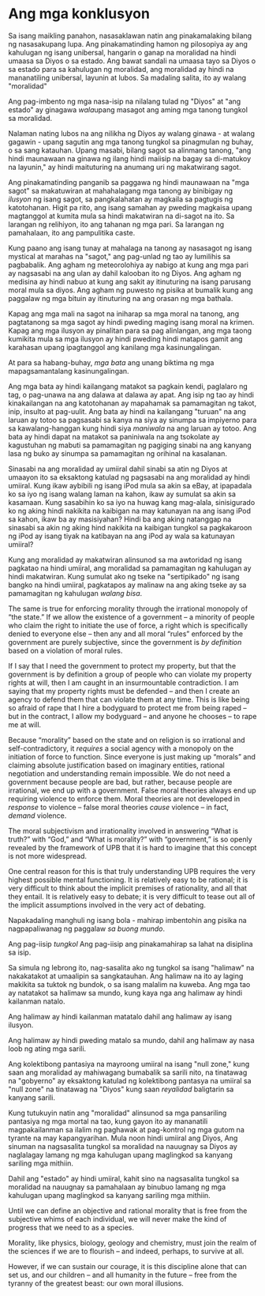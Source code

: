# Ang mga konklusyon

Sa isang maikling panahon, nasasaklawan natin ang pinakamalaking bilang ng nasasakupang lupa. Ang pinakamatinding hamon ng pilosopiya ay ang kahulugan ng isang unibersal, hangarin o ganap na moralidad na hindi umaasa sa Diyos o sa estado. Ang bawat sandali na umaasa tayo sa Diyos o sa estado para sa kahulugan ng moralidad, ang moralidad ay hindi na mananatiling unibersal, layunin at lubos. Sa madaling salita, ito ay walang "moralidad"

Ang pag-imbento ng mga nasa-isip na nilalang tulad ng "Diyos" at "ang estado" ay ginagawa *wala*upang masagot ang aming mga tanong tungkol sa moralidad.

Nalaman nating lubos na ang nilikha ng Diyos ay walang ginawa - at walang gagawin - upang sagutin ang mga tanong tungkol sa pinagmulan ng buhay, o sa sang katauhan. Upang masabi, bilang sagot sa alinmang tanong, "ang hindi maunawaan na ginawa ng ilang hindi maiisip na bagay sa di-matukoy na layunin," ay hindi maituturing na anumang uri ng makatwirang sagot.

Ang pinakamatinding panganib sa paggawa ng hindi maunawaan na "mga sagot" sa makatuwiran at mahahalagang mga tanong ay binibigay ng *ilusyon* ng isang sagot, sa pangkalahatan ay magkaila sa pagtugis ng katotohanan. Higit pa rito, ang isang samahan ay pweding magkaisa upang magtanggol at kumita mula sa hindi makatwiran na di-sagot na ito. Sa larangan ng relihiyon, ito ang tahanan ng mga pari. Sa larangan ng pamahalaan, ito ang pampulitika caste.

Kung paano ang isang tunay at mahalaga na tanong ay nasasagot ng isang mystical at marahas na "sagot," ang pag-unlad ng tao ay lumilihis sa pagbabalik. Ang agham ng meteorolohiya ay nabigo at kung ang mga pari ay nagsasabi na ang ulan ay dahil kalooban ito ng Diyos. Ang agham ng medisina ay hindi nabuo at kung ang sakit ay itinuturing na isang parusang moral mula sa diyos. Ang agham ng puwesto ng pisika at bumalik kung ang paggalaw ng mga bituin ay itinuturing na ang orasan ng mga bathala.

Kapag ang mga mali na sagot na iniharap sa mga moral na tanong, ang pagtatanong sa mga sagot ay hindi pweding maging isang moral na krimen. Kapag ang mga ilusyon ay pinalitan para sa pag alinlangan, ang mga taong kumikita mula sa mga ilusyon ay hindi pweding hindi matapos gamit ang karahasan upang ipagtanggol ang kanilang mga kasinungalingan.

At para sa habang-buhay, *mga bata* ang unang biktima ng mga mapagsamantalang kasinungalingan.

Ang mga bata ay hindi kailangang matakot sa pagkain kendi, paglalaro ng tag, o pag-unawa na ang dalawa at dalawa ay apat. Ang isip ng tao ay hindi kinakailangan na ang katotohanan ay mapahamak sa pamamagitan ng takot, inip, insulto at pag-uulit. Ang bata ay hindi na kailangang "turuan" na ang laruan ay totoo sa pagsasabi sa kanya na siya ay sinumpa sa impiyerno para sa kawalang-hanggan kung hindi siya *maniwala* na ang laruan ay totoo. Ang bata ay hindi dapat na matakot sa paniniwala na ang tsokolate ay kagustuhan ng mabuti sa pamamagitan ng pagiging sinabi na ang kanyang lasa ng buko ay sinumpa sa pamamagitan ng orihinal na kasalanan.

Sinasabi na ang moralidad ay umiiral dahil sinabi sa atin ng Diyos at umaayon ito sa eksaktong katulad ng pagsasabi na ang moralidad ay hindi umiiral. Kung ikaw aybibili ng isang iPod mula sa akin sa eBay, at ipapadala ko sa iyo ng isang walang laman na kahon, ikaw ay sumulat sa akin sa kasamaan. Kung sasabihin ko sa iyo na huwag kang mag-alala, sinisigurado ko ng aking hindi nakikita na kaibigan na may katunayan na ang isang iPod sa kahon, ikaw ba ay masisiyahan? Hindi ba ang aking natanggap na sinasabi sa akin ng aking hind nakikita na kaibigan tungkol sa pagkakaroon ng iPod ay isang tiyak na katibayan na ang iPod ay wala sa katunayan umiiral?

Kung ang moralidad ay makatwiran alinsunod sa ma awtoridad ng isang pagkatao na hindi umiiral, ang moralidad sa pamamagitan ng kahulugan ay hindi makatwiran. Kung sumulat ako ng tseke na "sertipikado" ng isang bangko na hindi umiiral, pagkatapos ay malinaw na ang aking tseke ay sa pamamagitan ng kahulugan *walang bisa*.

The same is true for enforcing morality through the irrational monopoly of “the state.” If we allow the existence of a government – a minority of people who claim the right to initiate the use of force, a right which is specifically denied to everyone else – then any and all moral “rules” enforced by the government are purely subjective, since the government is *by definition* based on a violation of moral rules.

If I say that I need the government to protect my property, but that the government is by definition a group of people who can violate my property rights at will, then I am caught in an insurmountable contradiction. I am saying that my property rights must be defended – and then I create an agency to defend them that can violate them at any time. This is like being so afraid of rape that I hire a bodyguard to protect me from being raped – but in the contract, I allow my bodyguard – and anyone he chooses – to rape me at will.

Because “morality” based on the state and on religion is so irrational and self-contradictory, it *requires* a social agency with a monopoly on the initiation of force to function. Since everyone is just making up “morals” and claiming absolute justification based on imaginary entities, rational negotiation and understanding remain impossible. We do not need a government because people are bad, but rather, because people are irrational, we end up with a government. False moral theories always end up requiring violence to enforce them. Moral theories are not developed in *response* to violence – false moral theories *cause* violence – in fact, *demand* violence.

The moral subjectivism and irrationality involved in answering “What is truth?” with “God,” and “What is morality?” with “government,” is so openly revealed by the framework of UPB that it is hard to imagine that this concept is not more widespread.

One central reason for this is that truly understanding UPB requires the very highest possible mental functioning. It is relatively easy to be rational; it is very difficult to think about the implicit premises of rationality, and all that they entail. It is relatively easy to debate; it is very difficult to tease out all of the implicit assumptions involved in the very act of debating.

Napakadaling manghuli ng isang bola - mahirap imbentohin ang pisika na nagpapaliwanag ng paggalaw *sa buong mundo*.

Ang pag-iisip *tungkol* Ang pag-iisip ang pinakamahirap sa lahat na disiplina sa isip.

Sa simula ng lebrong ito, nag-sasalita ako ng tungkol sa isang "halimaw" na nakakatakot at umaalipin sa sangkatauhan. Ang halimaw na ito ay laging makikita sa tuktok ng bundok, o sa isang malalim na kuweba. Ang mga tao ay natatakot sa halimaw sa mundo, kung kaya nga ang halimaw ay hindi kailanman natalo.

Ang halimaw ay hindi kailanman matatalo dahil ang halimaw ay isang ilusyon.

Ang halimaw ay hindi pweding matalo sa mundo, dahil ang halimaw ay nasa loob ng ating mga sarili.

Ang kolektibong pantasiya na mayroong umiiral na isang "null zone," kung saan ang moralidad ay mahiwagang bumabalik sa sarili nito, na tinatawag na "gobyerno" ay eksaktong katulad ng kolektibong pantasya na umiiral sa "null zone" na tinatawag na "Diyos" kung saan *reyalidad* baligtarin sa kanyang sarili.

Kung tutukuyin natin ang "moralidad" alinsunod sa mga pansariling pantasiya ng mga mortal na tao, kung gayon ito ay mananatili magpakailanman sa ilalim ng paghawak at pag-kontrol ng mga gutom na tyrante na may kapangyarihan. Mula noon hindi umiiral ang Diyos, Ang sinuman na nagsasalita tungkol sa moralidad na nauugnay sa Diyos ay naglalagay lamang ng mga kahulugan upang maglingkod sa kanyang sariling mga mithiin.

Dahil ang "estado" ay hindi umiiral, kahit sino na nagsasalita tungkol sa moralidad na nauugnay sa pamahalaan ay binubuo lamang ng mga kahulugan upang maglingkod sa kanyang sariling mga mithiin.

Until we can define an objective and rational morality that is free from the subjective whims of each individual, we will never make the kind of progress that we need to as a species.

Morality, like physics, biology, geology and chemistry, must join the realm of the sciences if we are to flourish – and indeed, perhaps, to survive at all.

However, if we can sustain our courage, it is this discipline alone that can set us, and our children – and all humanity in the future – free from the tyranny of the greatest beast: our own moral illusions.
